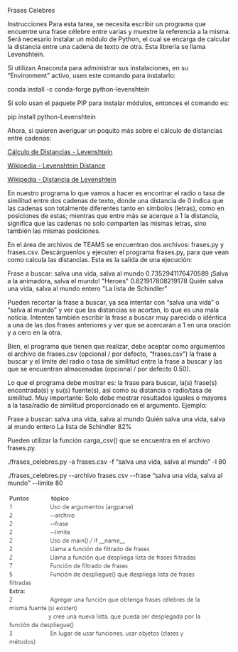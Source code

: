 Frases Celebres

Instrucciones
Para esta tarea, se necesita escribir un programa que encuentre una frase célebre entre varias y muestre la referencia a la misma. Será necesario instalar un módulo de Python, el cual se encarga de calcular la distancia entre una cadena de texto de otra. Esta librería se llama Levenshtein.

Si utilizan Anaconda para administrar sus instalaciones, en su “Environment” activo, usen este comando para instalarlo:

conda install -c conda-forge python-levenshtein

Si solo usan el paquete PIP para instalar módulos, entonces el comando es:

pip install python-Levenshtein

Ahora, si quieren averiguar un poquito más sobre el cálculo de distancias entre cadenas:

[Cálculo de Distancias - Levenshtein](https://rawgit.com/ztane/python-Levenshtein/master/docs/Levenshtein.html)

[Wikipedia - Levenshtein Distance](https://en.wikipedia.org/wiki/Levenshtein_distance)

[Wikipedia - Distancia de Levenshtein](https://es.wikipedia.org/wiki/Distancia_de_Levenshtein)

En nuestro programa lo que vamos a hacer es encontrar el radio o tasa de similitud entre dos cadenas de texto, donde una distancia de 0 indica que las cadenas son totalmente diferentes tanto en símbolos (letras), como en posiciones de estas; mientras que entre más se acerque a 1 la distancia, significa que las cadenas no solo comparten las mismas letras, sino también las mismas posiciones.

En el área de archivos de TEAMS se encuentran dos archivos: frases.py y frases.csv. Descárguenlos y ejecuten el programa frases.py, para que vean como calcula las distancias. Esta es la salida de una ejecución:

Frase a buscar: salva una vida, salva al mundo
  0.7352941176470589 ¡Salva a la animadora, salva el mundo!  "Heroes"
  0.821917808219178 Quién salva una vida, salva al mundo entero  "La lista de Schindler"

Pueden recortar la frase a buscar, ya sea intentar con “salva una vida” o “salva al mundo” y ver que las distancias se acortan, lo que es una mala noticia. Intenten también escribir la frase a buscar muy parecida o idéntica a una de las dos frases anteriores y ver que se acercarán a 1 en una oración y a cero en la otra.

Bien, el programa que tienen que realizar, debe aceptar como argumentos el archivo de frases.csv (opcional / por defecto, “frases.csv”) la frase a buscar y el límite del radio o tasa de similitud entre la frase a buscar y las que se encuentran almacenadas (opcional / por defecto 0.50).

Lo que el programa debe mostrar es: la frase para buscar, la(s) frase(s) encontrada(s) y su(s) fuente(s), así como su distancia o radio/tasa de similitud. Muy importante: Solo debe mostrar resultados iguales o mayores a la tasa/radio de similitud proporcionado en el argumento. Ejemplo:

Frase a buscar: salva una vida, salva al mundo
Quién salva una vida, salva al mundo entero   La lista de Schindler     82%

Pueden utilizar la función carga_csv() que se encuentra en el archivo frases.py.



./frases_celebres.py -a frases.csv -f “salva una vida, salva al mundo” -l 80

./frases_celebres.py --archivo frases.csv --frase “salva una vida, salva al mundo” --limite 80

![cr1](/criterios/cr1.PNG)